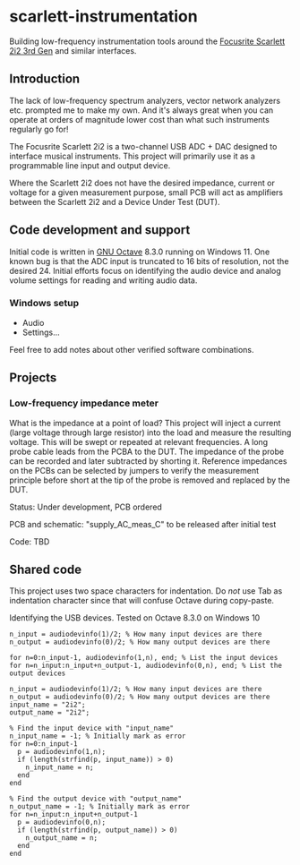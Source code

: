 # scarlett-instrumentation
Building low-frequency instrumentation tools around the [Focusrite Scarlett 2i2 3rd Gen](https://focusrite.com/products/scarlett-2i2-3rd-gen) and similar interfaces. 

## Introduction
The lack of low-frequency spectrum analyzers, vector network analyzers etc. prompted me to make my own. And it's always great when you can operate at orders of magnitude lower cost than what such instruments regularly go for!

The Focusrite Scarlett 2i2 is a two-channel USB ADC + DAC designed to interface musical instruments. This project will primarily use it as a programmable line input and output device. 

Where the Scarlett 2i2 does not have the desired impedance, current or voltage for a given measurement purpose, small PCB will act as amplifiers between the Scarlett 2i2 and a Device Under Test (DUT). 

## Code development and support
Initial code is written in [GNU Octave](https://octave.org) 8.3.0 running on Windows 11. One known bug is that the ADC input is truncated to 16 bits of resolution, not the desired 24. Initial efforts focus on identifying the audio device and analog volume settings for reading and writing audio data.

### Windows setup
- Audio
- Settings...

Feel free to add notes about other verified software combinations.

## Projects

### Low-frequency impedance meter
What is the impedance at a point of load? This project will inject a current (large voltage through large resistor) into the load and measure the resulting voltage. This will be swept or repeated at relevant frequencies. A long probe cable leads from the PCBA to the DUT. The impedance of the probe can be recorded and later subtracted by shorting it. Reference impedances on the PCBs can be selected by jumpers to verify the measurement principle before short at the tip of the probe is removed and replaced by the DUT. 

Status: Under development, PCB ordered

PCB and schematic: "supply_AC_meas_C" to be released after initial test

Code: TBD

## Shared code
This project uses two space characters for indentation. Do *not* use Tab as indentation character since that will confuse Octave during copy-paste.

Identifying the USB devices. Tested on Octave 8.3.0 on Windows 10
```
n_input = audiodevinfo(1)/2; % How many input devices are there
n_output = audiodevinfo(0)/2; % How many output devices are there

for n=0:n_input-1, audiodevinfo(1,n), end; % List the input devices
for n=n_input:n_input+n_output-1, audiodevinfo(0,n), end; % List the output devices

n_input = audiodevinfo(1)/2; % How many input devices are there
n_output = audiodevinfo(0)/2; % How many output devices are there
input_name = "2i2";
output_name = "2i2";

% Find the input device with "input_name"
n_input_name = -1; % Initially mark as error
for n=0:n_input-1
  p = audiodevinfo(1,n);
  if (length(strfind(p, input_name)) > 0)
	n_input_name = n;
  end
end

% Find the output device with "output_name"
n_output_name = -1; % Initially mark as error
for n=n_input:n_input+n_output-1
  p = audiodevinfo(0,n);
  if (length(strfind(p, output_name)) > 0)
	n_output_name = n;
  end
end
```


